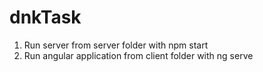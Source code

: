 # dnkTask
1. Run server from server folder with npm start
2. Run angular application from client folder with ng serve